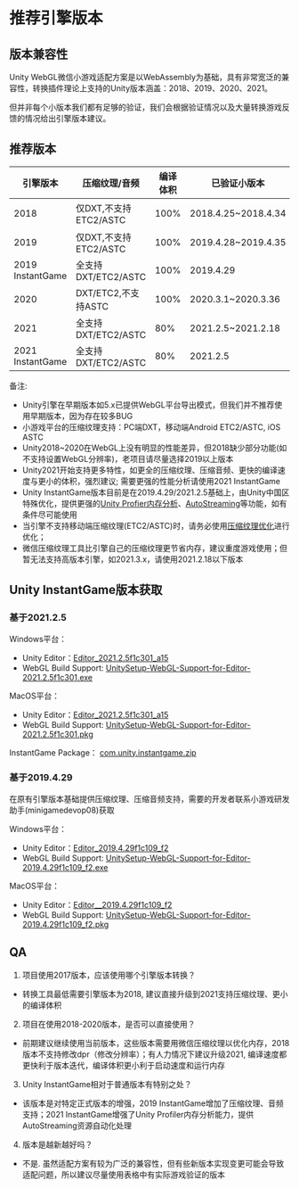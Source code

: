 # 推荐引擎版本

## 版本兼容性
 Unity WebGL微信小游戏适配方案是以WebAssembly为基础，具有非常宽泛的兼容性，转换插件理论上支持的Unity版本涵盖：2018、2019、2020、2021。
 
 但并非每个小版本我们都有足够的验证，我们会根据验证情况以及大量转换游戏反馈的情况给出引擎版本建议。

## 推荐版本

| 引擎版本 | 压缩纹理/音频 | 编译体积 | 已验证小版本 | 其他 |
| --- | --- | --- | --- | --- |
| 2018 | 仅DXT,不支持ETC2/ASTC | 100% | 2018.4.25~2018.4.34 | 不支持设置dpr分辨率 |
| 2019 | 仅DXT,不支持ETC2/ASTC | 100% | 2019.4.28~2019.4.35 | --- |
| 2019 InstantGame| 全支持DXT/ETC2/ASTC | 100% | 2019.4.29 | --- |
| 2020 | DXT/ETC2,不支持ASTC | 100% | 2020.3.1~2020.3.36 | --- |
| 2021 | 全支持DXT/ETC2/ASTC | 80% | 2021.2.5~2021.2.18 | --- |
| 2021 InstantGame | 全支持DXT/ETC2/ASTC | 80% | 2021.2.5 | 增强的UnityProfiler |
 
备注:
- Unity引擎在早期版本如5.x已提供WebGL平台导出模式，但我们并不推荐使用早期版本，因为存在较多BUG
- 小游戏平台的压缩纹理支持：PC端DXT，移动端Android ETC2/ASTC, iOS ASTC
- Unity2018~2020在WebGL上没有明显的性能差异，但2018缺少部分功能(如不支持设置WebGL分辨率)，老项目请尽量选择2019以上版本
- Unity2021开始支持更多特性，如更全的压缩纹理、压缩音频、更快的编译速度与更小的体积，强烈建议; 需要更强的性能分析请使用2021 InstantGame
- Unity InstantGame版本目前是在2019.4.29/2021.2.5基础上，由Unity中国区特殊优化，提供更强的[Unity Profier内存分析](https://docs.qq.com/doc/DV0hudk5TamlIek1L)、[AutoStreaming](InstantGameGuide.md)等功能，如有条件尽可能使用
- 当引擎不支持移动端压缩纹理(ETC2/ASTC)时，请务必使用[压缩纹理优化](CompressedTexture.md)进行优化；
- 微信压缩纹理工具比引擎自己的压缩纹理更节省内存，建议重度游戏使用；但暂无法支持高版本引擎，如2021.3.x，请使用2021.2.18以下版本



## Unity InstantGame版本获取

### 基于2021.2.5
Windows平台：

- Unity Editor：[Editor_2021.2.5f1c301_a15](https://unity-1258948065.cos.ap-shanghai.myqcloud.com/test/AutoStreamerTest1/Release/Alpha/C301_a15/UnitySetup64.exe)
- WebGL Build Support: [UnitySetup-WebGL-Support-for-Editor-2021.2.5f1c301.exe](https://unity-1258948065.cos.ap-shanghai.myqcloud.com/test/AutoStreamerTest1/Release/Alpha/C301_a15/UnitySetup-WebGL-Support-for-Editor-2021.2.5f1c301.exe)

MacOS平台：

- Unity Editor：[Editor_2021.2.5f1c301_a15](https://unity-1258948065.cos.ap-shanghai.myqcloud.com/test/AutoStreamerTest1/Release/Alpha/C301_a15/Unity.pkg)
- WebGL Build Support: [UnitySetup-WebGL-Support-for-Editor-2021.2.5f1c301.pkg](https://unity-1258948065.cos.ap-shanghai.myqcloud.com/test/AutoStreamerTest1/Release/Alpha/C301_a15/UnitySetup-WebGL-Support-for-Editor-2021.2.5f1c301.pkg)

InstantGame Package：
[com.unity.instantgame.zip](https://unity-1258948065.cos.ap-shanghai.myqcloud.com/test/AutoStreamerTest1/Release/Alpha/C301_a15/com.unity.instantgame.zip)

### 基于2019.4.29
在原有引擎版本基础提供压缩纹理、压缩音频支持，需要的开发者联系小游戏研发助手(minigamedevop08)获取

Windows平台：

- Unity Editor：[Editor_2019.4.29f1c109_f2](https://unity-1258948065.cos.ap-shanghai.myqcloud.com/test/AutoStreamerTest1/Release/Alpha/c109_f2/UnitySetup64.exe)
- WebGL Build Support: [UnitySetup-WebGL-Support-for-Editor-2019.4.29f1c109_f2.exe](https://unity-1258948065.cos.ap-shanghai.myqcloud.com/test/AutoStreamerTest1/Release/Alpha/c109_f2/UnitySetup-WebGL-Support-for-Editor-2019.4.29f1c109.exe)

MacOS平台：
- Unity Editor：[Editor__2019.4.29f1c109_f2](https://unity-1258948065.cos.ap-shanghai.myqcloud.com/test/AutoStreamerTest1/Release/Alpha/c109_f2/Unity.pkg)
- WebGL Build Support: [UnitySetup-WebGL-Support-for-Editor-2019.4.29f1c109_f2.pkg](https://unity-1258948065.cos.ap-shanghai.myqcloud.com/test/AutoStreamerTest1/Release/Alpha/c109_f2/UnitySetup-WebGL-Support-for-Editor-2019.4.29f1c109.pkg)



## QA
1. 项目使用2017版本，应该使用哪个引擎版本转换？
- 转换工具最低需要引擎版本为2018, 建议直接升级到2021支持压缩纹理、更小的编译体积

2. 项目在使用2018-2020版本，是否可以直接使用？
- 前期建议继续使用当前版本，这些版本需要用微信压缩纹理以优化内存，2018版本不支持修改dpr（修改分辨率）；有人力情况下建议升级2021, 编译速度都更快利于版本迭代，编译体积更小利于启动速度和运行内存

3. Unity InstantGame相对于普通版本有特别之处？
- 该版本是对特定正式版本的增强，2019 InstantGame增加了压缩纹理、音频支持；2021 InstantGame增强了Unity Profiler内存分析能力，提供AutoStreaming资源自动化处理

4. 版本是越新越好吗？
- 不是. 虽然适配方案有较为广泛的兼容性，但有些新版本实现变更可能会导致适配问题，所以建议尽量使用表格中有实际游戏验证的版本

